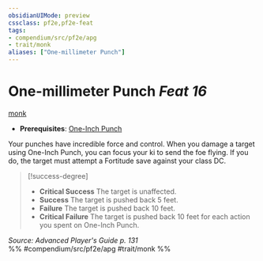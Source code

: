 ```yaml
---
obsidianUIMode: preview
cssclass: pf2e,pf2e-feat
tags:
- compendium/src/pf2e/apg
- trait/monk
aliases: ["One-millimeter Punch"]
---
```

# One-millimeter Punch  *Feat 16*  
[monk](Reference/Rules/Traits/monk.md "Monk Class Trait")  

- **Prerequisites**: [One-Inch Punch](one-inch-punch-apg.md)

Your punches have incredible force and control. When you damage a target using One-Inch Punch, you can focus your ki to send the foe flying. If you do, the target must attempt a Fortitude save against your class DC.

> [!success-degree] 
> - **Critical Success** The target is unaffected.
> - **Success** The target is pushed back 5 feet.
> - **Failure** The target is pushed back 10 feet.
> - **Critical Failure** The target is pushed back 10 feet for each action you spent on One-Inch Punch.

*Source: Advanced Player's Guide p. 131*  
%% #compendium/src/pf2e/apg #trait/monk %%
